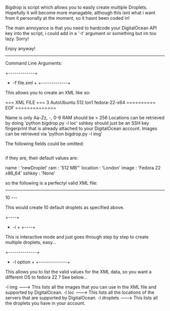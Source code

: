 Bigdrop is script which allows you to easily create multiple Droplets. Hopefully it will become more managable, although this isnt what i want from it personally at the moment, so it hasnt been coded in!

The main annoyance is that you need to hardcode your DigitalOcean API key into the script, i could add in a '-t' argument or something but im too lazy. Sorry!

Enjoy anyway!
____________________________________________________________________

Command Line Arguments:

+-------------+
+ -f file.xml +
+-------------+

This allows you to create an XML like so:

=== XML FILE ===
<droplet>
<amount>3</amount>
<name>AutoUbuntu</name>
<ram>512</ram>
<location>lon1</location>
<sshkey></sshkey>
<image>fedora-22-x64</image>
</droplet>
========== EOF ==============

Name is only Aa-Zz, -, 0-9
RAM should be > 256
Locations can be retrieved by doing 'python bigdrop.py -l loc'
sshkey should just be an SSH key fingerprint that is already attached to your DigitalOcean account.
Images can be retrieved via 'python bigdrop.py -l img'

The following fields could be omitted:

<name>
<ram>
<sshkey>
<location>
<image>

if they are, their default values are:

name     : 'newDroplet'
ram      : '512 MB"'
location : 'London'
image	 : 'Fedora 22 x86_64'
sshkey	 : 'None'

so the following is a perfectyl valid XML file:

---
<droplet>
<amount>10</amount>
</droplet>
---

This would create 10 default droplets as specified above.

+----+
+ -i +
+----+

This is interactive mode and just goes through step by step to create multiple droplets, easy...

+--------------+
+  -l option   +
+--------------+

This allows you to list the valid values for the XML data, so you want a different OS to fedora 22 ? See below...

-l img		--->	This lists all the images that you can use in the XML file and supported by DigitalOcean.
-l loc		--->	This lists all the locations of the servers that are supported by DigitalOcean.
-l droplets 	--->	This lists all the droplets you have in your account.

